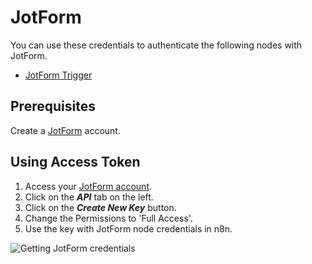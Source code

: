 # JotForm

You can use these credentials to authenticate the following nodes with JotForm.

- [JotForm Trigger](/integrations/builtin/trigger-nodes/n8n-nodes-base.jotFormTrigger/)

## Prerequisites

Create a [JotForm](https://www.jotform.com/) account.

## Using Access Token

1. Access your [JotForm account](https://www.jotform.com/myaccount/).
2. Click on the ***API*** tab on the left.
3. Click on the ***Create New Key*** button.
4. Change the Permissions to 'Full Access'.
5. Use the key with JotForm node credentials in n8n.

![Getting JotForm credentials](/_images/integrations/builtin/credentials/jotform/using-access-token.gif)
